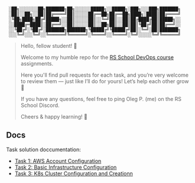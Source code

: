 ```
 ░██╗░░░░░░░██╗███████╗██╗░░░░░░█████╗░░█████╗░███╗░░░███╗███████╗
 ░██║░░██╗░░██║██╔════╝██║░░░░░██╔══██╗██╔══██╗████╗░████║██╔════╝
 ░╚██╗████╗██╔╝█████╗░░██║░░░░░██║░░╚═╝██║░░██║██╔████╔██║█████╗░░
 ░░████╔═████║░██╔══╝░░██║░░░░░██║░░██╗██║░░██║██║╚██╔╝██║██╔══╝░░
 ░░╚██╔╝░╚██╔╝░███████╗███████╗╚█████╔╝╚█████╔╝██║░╚═╝░██║███████╗
 ░░░╚═╝░░░╚═╝░░╚══════╝╚══════╝░╚════╝░░╚════╝░╚═╝░░░░░╚═╝╚══════╝
```

> Hello, fellow student! 👋
>
> Welcome to my humble repo for the [RS School DevOps course](https://rs.school/courses/aws-devops) assignments.
>
> Here you'll find pull requests for each task, and you’re very welcome to review them — just like I’ll do for yours!
> Let’s help each other grow 💪
>
> If you have any questions, feel free to ping Oleg P. (me) on the RS School Discord.
>
> Cheers & happy learning! 🚀

## Docs
Task solution doccumentation:

- [Task 1: AWS Account Configuration](./docs/task_1.md)
- [Task 2: Basic Infrastructure Configuration](./docs/task_2.md)
- [Task 3: K8s Cluster Configuration and Creationn](./docs/task_3.md)
